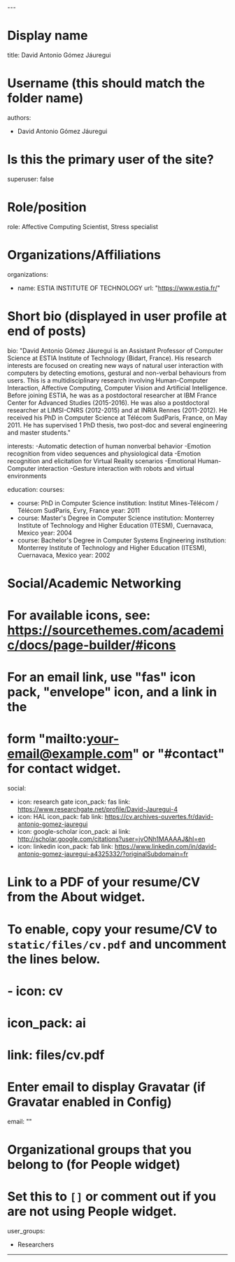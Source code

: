 \---
# Display name
title: David Antonio Gómez Jáuregui

# Username (this should match the folder name)
authors:
- David Antonio Gómez Jáuregui

# Is this the primary user of the site?
superuser: false

# Role/position
role: Affective Computing Scientist, Stress specialist

# Organizations/Affiliations
organizations:
- name: ESTIA INSTITUTE OF TECHNOLOGY
  url: "https://www.estia.fr/"

# Short bio (displayed in user profile at end of posts)
bio: "David Antonio Gómez Jáuregui is an Assistant Professor of Computer Science at ESTIA Institute of Technology
(Bidart, France). His research interests are focused on creating new ways of natural user interaction
with computers by detecting emotions, gestural and non-verbal behaviours from users. This is a multidisciplinary
research involving Human-Computer Interaction, Affective Computing, Computer Vision and Artificial Intelligence. 
Before joining ESTIA, he was as a postdoctoral researcher at IBM France Center for
Advanced Studies (2015-2016). He was also a postdoctoral researcher at LIMSI-CNRS (2012-2015) and at
INRIA Rennes (2011-2012). He received his PhD in Computer Science at Télécom SudParis, France, on May
2011. He has supervised 1 PhD thesis, two post-doc and several engineering and master students."

interests:
-Automatic detection of human nonverbal behavior
-Emotion recognition from video sequences and physiological data
-Emotion recognition and elicitation for Virtual Reality scenarios
-Emotional Human-Computer interaction
-Gesture interaction with robots and virtual environments

education:
  courses:
  - course: PhD in Computer Science
    institution: Institut Mines-Télécom / Télécom SudParis, Evry, France
    year: 2011
  - course: Master's Degree in Computer Science
    institution: Monterrey Institute of Technology and Higher Education (ITESM), Cuernavaca, Mexico
    year: 2004
  - course: Bachelor's Degree in Computer Systems Engineering 
    institution:  Monterrey Institute of Technology and Higher Education (ITESM), Cuernavaca, Mexico
    year: 2002

# Social/Academic Networking
# For available icons, see: https://sourcethemes.com/academic/docs/page-builder/#icons
#   For an email link, use "fas" icon pack, "envelope" icon, and a link in the
#   form "mailto:your-email@example.com" or "#contact" for contact widget.
social:
- icon: research gate
  icon_pack: fas
  link: https://www.researchgate.net/profile/David-Jauregui-4
- icon: HAL
  icon_pack: fab
  link: https://cv.archives-ouvertes.fr/david-antonio-gomez-jauregui
- icon: google-scholar
  icon_pack: ai
  link: http://scholar.google.com/citations?user=jvONh1MAAAAJ&hl=en
- icon: linkedin
  icon_pack: fab
  link: https://www.linkedin.com/in/david-antonio-gomez-jauregui-a4325332/?originalSubdomain=fr
# Link to a PDF of your resume/CV from the About widget.
# To enable, copy your resume/CV to `static/files/cv.pdf` and uncomment the lines below.
# - icon: cv
#   icon_pack: ai
#   link: files/cv.pdf

# Enter email to display Gravatar (if Gravatar enabled in Config)
email: ""

# Organizational groups that you belong to (for People widget)
#   Set this to `[]` or comment out if you are not using People widget.
user_groups:
- Researchers
---
